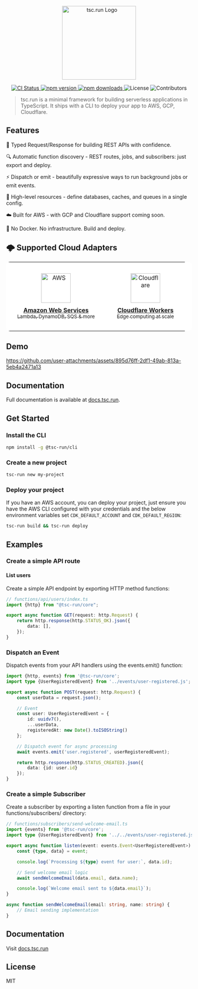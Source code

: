 <p align="center"><a href="https://docs.tsc.run" target="_blank"><img src="https://www.tsc.run/tsc-logo.svg" width="200" alt="tsc.run Logo"></a></p>

<p align="center">
  <a href="https://github.com/tsc-run/monorepo/actions/workflows/release.yml">
    <img alt="CI Status" src="https://github.com/tsc-run/monorepo/actions/workflows/release.yml/badge.svg">
  </a>
  <a href="https://www.npmjs.com/package/@tsc-run/core">
    <img alt="npm version" src="https://img.shields.io/npm/v/@tsc-run/core">
  </a>
  <a href="https://www.npmjs.com/package/@tsc-run/core">
    <img alt="npm downloads" src="https://img.shields.io/npm/dm/@tsc-run/core">
  </a>
  <img alt="License" src="https://img.shields.io/github/license/tsc-run/monorepo">
  <img alt="Contributors" src="https://img.shields.io/github/contributors/tsc-run/monorepo?color=blue">
</p>

> tsc.run is a minimal framework for building serverless applications in TypeScript. It ships with a CLI to deploy your
> app to AWS, GCP, Cloudflare.

## Features

🧾 Typed Request/Response for building REST APIs with confidence.

🔍 Automatic function discovery - REST routes, jobs, and subscribers: just export and deploy.

⚡️ Dispatch or emit - beautifully expressive ways to run background jobs or emit events.

🔧 High-level resources - define databases, caches, and queues in a single config.

☁️ Built for AWS - with GCP and Cloudflare support coming soon.

🚀 No Docker. No infrastructure. Build and deploy.

## 🌩️ Supported Cloud Adapters

<div align="center">
  <table style="background-color: white; border-radius: 10px;">
    <tr>
      <td align="center" style="padding: 30px; background-color: white; border-radius: 10px;">
        <a href="https://docs.tsc.run/docs/deploy-aws/" target="_blank">
          <img src="https://upload.wikimedia.org/wikipedia/commons/9/93/Amazon_Web_Services_Logo.svg" height="80" alt="AWS" style="margin-bottom: 10px"><br>
          <strong>Amazon Web Services</strong><br>
          <sub>Lambda, DynamoDB, SQS & more</sub>
        </a>
      </td>
      <td align="center" style="padding: 30px; background-color: white; border-radius: 10px;">
        <a href="https://docs.tsc.run/docs/deploy-cloudflare/" target="_blank">
          <img src="https://www.vectorlogo.zone/logos/cloudflare/cloudflare-icon.svg" height="80" alt="Cloudflare" style="margin-bottom: 10px"><br>
          <strong>Cloudflare Workers</strong><br>
          <sub>Edge computing at scale</sub>
        </a>
      </td>
    </tr>
  </table>
</div>


## Demo

https://github.com/user-attachments/assets/895d76ff-2df1-49ab-813a-5eb4a2471a13

## Documentation

Full documentation is available at [docs.tsc.run](https://docs.tsc.run).

## Get Started

### Install the CLI

```sh
npm install -g @tsc-run/cli
```

### Create a new project

```sh
tsc-run new my-project
```

### Deploy your project

If you have an AWS account, you can deploy your project, just ensure you have the AWS CLI configured with your
credentials and the below environment variables set `CDK_DEFAULT_ACCOUNT` and `CDK_DEFAULT_REGION`:

```sh
tsc-run build && tsc-run deploy
```

## Examples

### Create a simple API route

#### List users

Create a simple API endpoint by exporting HTTP method functions:

```ts
// functions/api/users/index.ts
import {http} from "@tsc-run/core";

export async function GET(request: http.Request) {
    return http.response(http.STATUS_OK).json({
        data: [],
    });
}
```

### Dispatch an Event

Dispatch events from your API handlers using the events.emit() function:

```ts
import {http, events} from '@tsc-run/core';
import type {UserRegisteredEvent} from '../events/user-registered.js';

export async function POST(request: http.Request) {
    const userData = request.json();

    // Event
    const user: UserRegisteredEvent = {
        id: uuidv7(),
        ...userData,
        registeredAt: new Date().toISOString()
    };

    // Dispatch event for async processing
    await events.emit('user.registered', userRegisteredEvent);

    return http.response(http.STATUS_CREATED).json({
        data: {id: user.id}
    });
}
```

### Create a simple Subscriber

Create a subscriber by exporting a listen function from a file in your functions/subscribers/ directory:

```ts
// functions/subscribers/send-welcome-email.ts
import {events} from '@tsc-run/core';
import type {UserRegisteredEvent} from '../../events/user-registered.js';

export async function listen(event: events.Event<UserRegisteredEvent>) {
    const {type, data} = event;

    console.log(`Processing ${type} event for user:`, data.id);

    // Send welcome email logic
    await sendWelcomeEmail(data.email, data.name);

    console.log(`Welcome email sent to ${data.email}`);
}

async function sendWelcomeEmail(email: string, name: string) {
    // Email sending implementation
}
```

## Documentation

Visit [docs.tsc.run](https://docs.tsc.run)

## License

MIT
